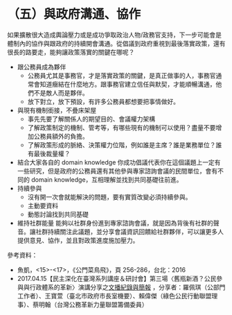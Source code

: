 # （五）與政府溝通、協作

如果擴散很大造成輿論壓力或是成功爭取政治人物/政務官支持，下一步可能會是體制內的協作與跟政府的持續開會溝通。從倡議到政府重視到最後落實政策，還有很長的路要走，能夠讓政策落實的關鍵在哪呢？

* 跟公務員成為夥伴
  * 公務員尤其是事務官，才是落實政策的關鍵，是真正做事的人，事務官通常會知道癥結在什麼地方。跟事務官建立信任與默契，才能順暢溝通，他們不是敵人而是夥伴。
  * 放下對立，放下預設，有許多公務員都想要把事情做好。
* 與現有機制銜接，不疊床架屋
  * 事先先要了解關係人的期望目的、會議權力架構
  * 了解政策制定的機制、管考等，有哪些現有的機制可以使用？盡量不要增加公務員額外的負擔。
  * 了解政策形成的脈絡、決策權力位階，例如誰是主席？誰是業務單位？誰有最後裁量權？
* 結合大家各自的 domain knowledge 你成功倡議代表你在這個議題上一定有一些研究，但是政府的公務員還有其他參與專家諮詢會議的民間單位，會有不同的 domain knowledge，互相理解並找到共同基礎往前進。
* 持續參與
  * 沒有開一次會就能解決的問題，要有實質改變必須持續參與。
  * 主動要資料
  * 動態討論找到共同基礎
* 維持社群能量 能夠以社群身份進到專家諮詢會議，就是因為背後有社群的聲音。讓社群持續關注此議題，並分享會議資訊回饋給社群夥伴，可以讓更多人提供意見、協作，並且對政策進度施加壓力。

參考資料：

* 魚凱，&lt;15&gt;-&lt;17&gt;，《公門菜鳥飛》，頁 256-286，台北：2016
*  2017.04.15【民主深化在臺灣系列講座＆研討會】第三場〈舊瓶新酒？公民參與與行政體系的革新〉演講分享之[文播紀錄與簡報](https://paper.dropbox.com/doc/2017.04.15-K6aB4NJbAnJukPzrvlfrA) ，分享者：羅佩琪（公部門工作者）、王寶萱（臺北市政府市長室機要）、賴偉傑（綠色公民行動聯盟理事）、蔡明翰（台灣公務革新力量聯盟籌備委員）


